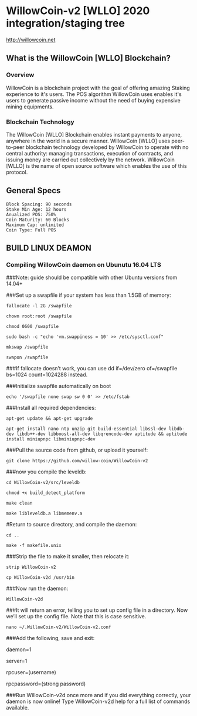 WillowCoin-v2 [WLLO] 2020 integration/staging tree
===========================================================================================

http://willowcoin.net

What is the WillowCoin [WLLO] Blockchain?
-----------------------------------------

### Overview
WillowCoin is a blockchain project with the goal of offering amazing Staking experience to it's users.
The POS algorithm WillowCoin uses enables it's users to generate passive income without the need of 
buying expensive mining equipments. 

### Blockchain Technology
The WillowCoin [WLLO] Blockchain enables instant payments to anyone, anywhere in the world in a secure manner. 
WillowCoin [WLLO] uses peer-to-peer blockchain technology developed by WillowCoin to operate
with no central authority: managing transactions, execution of contracts, and 
issuing money are carried out collectively by the network. WillowCoin [WLLO] is the name of 
open source software which enables the use of this protocol.

General Specs
----------------
    Block Spacing: 90 seconds
	Stake Min Age: 12 hours
	Anualized POS: 750% 
	Coin Maturity: 60 Blocks
	Maximum Cap: unlimited
	Coin Type: Full POS


BUILD LINUX DEAMON
-----------
### Compiling WillowCoin daemon on Ubunutu 16.04 LTS 
###Note: guide should be compatible with other Ubuntu versions from 14.04+

###Set up a swapfile if your system has less than 1.5GB of memory:
```
fallocate -l 2G /swapfile
```
```
chown root:root /swapfile
```
```
chmod 0600 /swapfile
```
```
sudo bash -c "echo 'vm.swappiness = 10' >> /etc/sysctl.conf"
```
```
mkswap /swapfile
```
```
swapon /swapfile
```
###If fallocate doesn’t work, you can use dd if=/dev/zero of=/swapfile bs=1024 count=1024288 instead.

###Initialize swapfile automatically on boot
```
echo '/swapfile none swap sw 0 0' >> /etc/fstab
```
###Install all required dependencies:
```
apt-get update && apt-get upgrade
```
```
apt-get install nano ntp unzip git build-essential libssl-dev libdb-dev libdb++-dev libboost-all-dev libqrencode-dev aptitude && aptitude install miniupnpc libminiupnpc-dev
```
###Pull the source code from github, or upload it yourself:
```
git clone https://github.com/willow-coin/WillowCoin-v2
```
###now you compile the leveldb:
```
cd WillowCoin-v2/src/leveldb
```
```
chmod +x build_detect_platform
```
```
make clean
```
```
make libleveldb.a libmemenv.a
```
#Return to source directory, and compile the daemon:
```
cd ..
```
```
make -f makefile.unix
```
###Strip the file to make it smaller, then relocate it:
```
strip WillowCoin-v2
```
```
cp WillowCoin-v2d /usr/bin
```
###Now run the daemon:
```
WillowCoin-v2d
```
###It will return an error, telling you to set up config file in a directory. Now we’ll set up the config file. Note that this is case sensitive.
```
nano ~/.WillowCoin-v2/WillowCoin-v2.conf
```
###Add the following, save and exit:

daemon=1

server=1

rpcuser=(username)

rpcpassword=(strong password)

###Run WillowCoin-v2d once more and if you did everything correctly, your daemon is now online! Type WillowCoin-v2d help for a full list of commands available.

